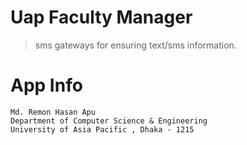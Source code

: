 # Uap Faculty Manager
> sms gateways for ensuring text/sms information.

# App Info
```
Md. Remon Hasan Apu
Department of Computer Science & Engineering
University of Asia Pacific , Dhaka - 1215
```
 
